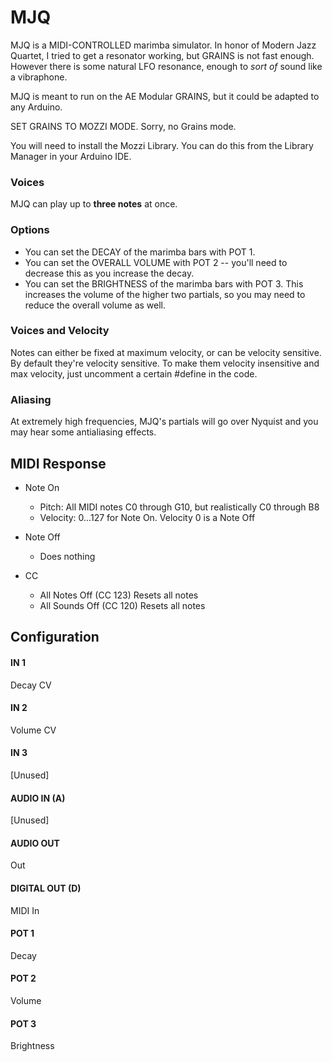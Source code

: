 # MJQ

MJQ is a MIDI-CONTROLLED marimba simulator.  In honor of Modern Jazz Quartet, I tried to get a resonator working, but GRAINS is not fast enough.  However there is some natural LFO resonance, enough to *sort of* sound like a vibraphone.

MJQ is meant to run on the AE Modular GRAINS, but it could be adapted to any Arduino.  

SET GRAINS TO MOZZI MODE.  Sorry, no Grains mode.

You will need to install the Mozzi Library.  You can do this from the Library Manager in your Arduino IDE.

### Voices

MJQ can play up to **three notes** at once.   

### Options

* You can set the DECAY of the marimba bars with POT 1.
* You can set the OVERALL VOLUME with POT 2 -- you'll need to decrease this as you increase the decay.
* You can set the BRIGHTNESS of the marimba bars with POT 3.  This increases the volume of the higher two partials, so you may need to reduce the overall volume as well.

### Voices and Velocity

Notes can either be fixed at maximum velocity, or can be velocity sensitive.  By default they're velocity sensitive.  To make them velocity insensitive and max velocity, just uncomment a certain #define in the code.

### Aliasing

At extremely high frequencies, MJQ's partials will go over Nyquist and
you may hear some antialiasing effects.


## MIDI Response

- Note On
    - Pitch: All MIDI notes C0 through G10, but realistically C0 through B8 
    - Velocity: 0...127 for Note On.  Velocity 0 is a Note Off

- Note Off
	- Does nothing

- CC
    - All Notes Off (CC 123) Resets all notes
    - All Sounds Off (CC 120) Resets all notes

## Configuration

#### IN 1
Decay CV
#### IN 2
Volume CV
#### IN 3
[Unused]
#### AUDIO IN (A)
[Unused]
#### AUDIO OUT
Out
#### DIGITAL OUT (D) 
MIDI In
#### POT 1
Decay
#### POT 2
Volume
#### POT 3
Brightness

